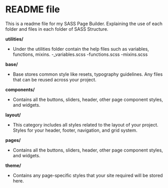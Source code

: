 # README file 
This is a readme file for my SASS Page Builder. Explaining  the use of each folder and files in each folder of SASS Structure.

**utilities/** 
- Under the utilities folder contain the help files such as variables, functions, mixins.
   -_variables.scss
    -functions.scss
	-mixins.scss

**base/**
- Base stores common style like resets, typography guidelines. Any files that can be reused across your project.

**components/**
- Contains all the buttons, sliders, header, other page component styles, and widgets.

**layout/**
- This category includes all styles related to the layout of your project. Styles for your header, footer, navigation, and grid system.

**pages/**
- Contains all the buttons, sliders, header, other page component styles, and widgets.

**theme/**
- Contains any page-specific styles that your site required will be stored here.